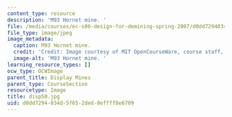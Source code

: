 ```yaml
---
content_type: resource
description: 'M93 Hornet mine. '
file: /media/courses/ec-s06-design-for-demining-spring-2007/d0dd7294034d5f652ded0effff8e6709_disp50.jpg
file_type: image/jpeg
image_metadata:
  caption: M93 Hornet mine.
  credit: 'Credit: Image courtesy of MIT OpenCourseWare, course staff, and students.'
  image-alt: 'M93 Hornet mine. '
learning_resource_types: []
ocw_type: OCWImage
parent_title: Display Mines
parent_type: CourseSection
resourcetype: Image
title: disp50.jpg
uid: d0dd7294-034d-5f65-2ded-0effff8e6709
---
```

